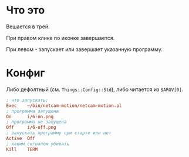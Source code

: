 # Что это

Вешается в трей. 

При правом клике по иконке завершается.

При левом - запускает или завершает указанную программу.

# Конфиг

Либо дефолтный (см. `Things::Config::Std`), либо читается из `$ARGV[0]`.

```ini
; что запускать:
Exec    ~/bin/netcam-motion/netcam-motion.pl
; программа запущена
On      i/6-on.png
; программа не запущена
Off     i/6-off.png
; запускать программу при старте или нет
Active  Off
; каким сигналом убивать
Kill    TERM

```